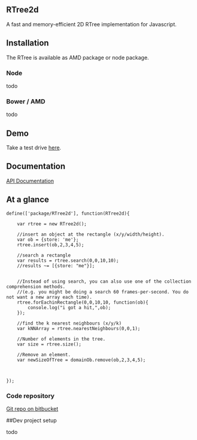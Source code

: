 RTree2d
-------

A fast and memory-efficient 2D RTree implementation for Javascript.

## Installation

The RTree is available as AMD package or node package.

### Node

todo

### Bower / AMD

todo

## Demo

Take a test drive [here](http://neirynck.us/rtree).

## Documentation

[API Documentation](http://neirynck.us/rtree/jsdoc)

## At a glance

    define(['package/RTree2d'], function(RTree2d){

        var rtree = new RTree2d();

        //insert an object at the rectangle (x/y/width/height).
        var ob = {store: 'me'};
        rtree.insert(ob,2,3,4,5);

        //search a rectangle
        var results = rtree.search(0,0,10,10);
        //results ~= [{store: "me"}];


        //Instead of using search, you can also use one of the collection comprehension methods.
        //(e.g. you might be doing a search 60 frames-per-second. You do not want a new array each time).
        rtree.forEachinRectangle(0,0,10,10, function(ob){
            console.log("i got a hit,",ob);
        });

        //find the k nearest neighbours (x/y/k)
        var kNNArray = rtree.nearestNeighbours(0,0,1);

        //Number of elements in the tree.
        var size = rtree.size();

        //Remove an element.
        var newSizeOfTree = domainOb.remove(ob,2,3,4,5);



    });

### Code repository

[Git repo on bitbucket](https://bitbucket.org/trgn/rtree2d)

##Dev project setup

todo